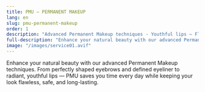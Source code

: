 ```yaml
---
title: PMU — PERMANENT MAKEUP
lang: en
slug: pmu-permanent-makeup
order: 1
description: "Advanced Permanent Makeup techniques - Youthful lips — Flawless, safe, and long-lasting."
full-description: "Enhance your natural beauty with our advanced Permanent Makeup techniques. From perfectly shaped eyebrows and defined eyeliner to radiant, youthful lips — PMU saves you time every day while keeping your look flawless, safe, and long-lasting."
image: "/images/service01.avif"
---
```


Enhance your natural beauty with our advanced Permanent Makeup techniques. From perfectly shaped eyebrows and defined eyeliner to radiant, youthful lips — PMU saves you time every day while keeping your look flawless, safe, and long-lasting.
